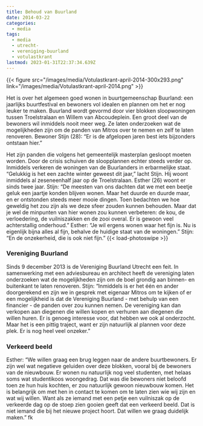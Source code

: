 ```yaml
---
title: Behoud van Buurland
date: 2014-03-22
categories:
  - media
tags:
  - media
  - utrecht-
  - vereniging-buurland
  - votulastkrant
lastmod: 2023-01-31T22:37:34.639Z
---
```


{{< figure src="/images/media/Votulastkrant-april-2014-300x293.png" link="/images/media/Votulastkrant-april-2014.png" >}}

Het is over het algemeen goed wonen in buurtgemeenschap Buurland: een jaarlijks buurtfestival en bewoners vol idealen en plannen om het er nog leuker te maken. Buurland wordt gevormd door vier blokken sloopwoningen tussen Troelstralaan en Willem van Abcoudeplein. Een groot deel van de bewoners wil inmiddels nooit meer weg. Ze laten onderzoeken wat de mogelijkheden zijn om de panden van Mitros over te nemen en zelf te laten renoveren. Bewoner Stijn (28): “Er is de afgelopen jaren best iets bijzonders ontstaan hier.” 
<!--more-->
Het zijn panden die volgens het gemeentelijk masterplan gesloopt moeten worden. Door de crisis schuiven de sloopplannen echter steeds verder op. Inmiddels verkeren de woningen van de Buurlanders in erbarmelijke staat. “Gelukkig is het een zachte winter geweest dit jaar,” lacht Stijn. Hij woont inmiddels al zeseneenhalf jaar op de Troelstralaan. Esther (26) woont er sinds twee jaar. Stijn: “De meesten van ons dachten dat we met een beetje geluk een jaartje konden blijven wonen. Maar het duurde en duurde maar, en er ontstonden steeds meer mooie dingen. Toen bedachten we hoe geweldig het zou zijn als we deze sfeer zouden kunnen behouden. Maar dat je wel de minpunten van hier wonen zou kunnen verbeteren: de kou, de verloedering, de vuilniszakken en de zooi overal. Er is gewoon veel achterstallig onderhoud.” Esther: “Je wil ergens wonen waar het fijn is. Nu is eigenlijk bijna alles al fijn, behalve de huidige staat van de woningen.” Stijn: “En de onzekerheid, die is ook niet fijn.”
{{< load-photoswipe >}}
### Vereniging Buurland

Sinds 9 december 2013 is de Vereniging Buurland Utrecht een feit. In samenwerking met een adviesbureau en architect heeft de vereniging laten onderzoeken wat de mogelijkheden zijn om de boel grondig aan binnen- en buitenkant te laten renoveren. Stijn: “Inmiddels is er het één en ander doorgerekend en zijn we in gesprek met eigenaar Mitros om te kijken of er een mogelijkheid is dat de Vereniging Buurland - met behulp van een financier - de panden over zou kunnen nemen. De vereniging kan dan verkopen aan diegenen die willen kopen en verhuren aan diegenen die willen huren. Er is genoeg interesse voor, dat hebben we ook al onderzocht. Maar het is een pittig traject, want er zijn natuurlijk al plannen voor deze plek. Er is nog heel veel onzeker.”

### Verkeerd beeld

Esther: “We willen graag een brug leggen naar de andere buurtbewoners. Er zijn wel wat negatieve geluiden over deze blokken, vooral bij de bewoners van de nieuwbouw. Er wonen nu natuurlijk nog veel studenten, met helaas soms wat studentikoos woongedrag. Dat was die bewoners niet beloofd toen ze hun huis kochten, er zou natuurlijk gewoon nieuwbouw komen. Het is belangrijk om met hen in contact te komen om te laten zien wie wij zijn en wat wij willen. Want als ze iemand met een petje een vuilniszak op de verkeerde dag op de stoep zien gooien geeft dat een verkeerd beeld. Dat is niet iemand die bij het nieuwe project hoort. Dat willen we graag duidelijk maken.” fk
